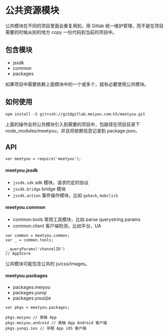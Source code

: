 公共资源模块
============

公共模块在不同的项目里面会重复用到，用 Gitlab 统一维护管理，而不是在项目需要的时候从别的地方 copy 一份代码到当前的项目中。

## 包含模块
- jssdk
- common
- packages

如果项目中需要依赖上面模块中的一个或多个，就有必要使用公共模块。

## 如何使用

```
npm install -S git+ssh://git@gitlab.meiyou.com:h5/meetyou.git
```
上面的操作会将公共模块引入到需要的项目中，包路径在项目目录下 node_modules/meetyou，并且将依赖信息记录到 package.json。

## API

```
var meetyou = require('meetyou');
```

#### meetyou.jssdk

- `jssdk.sdk` sdk 模块，请求约定的协议
- `jssdk.bridge` bridge 模块
- `jssdk.action` 事件操作模块，比如 `goback`, `mobclick`

#### meetyou.common

- common.tools 常用工具模块，比如 parse querystring params
- common.client 客户端检测，比如平台，UA

```
var common = meetyou.common;
var _ = common.tools;

_.queryParams('channelID')
// AppStore
```

公共模块可能包含公共的 js/css/images。

#### meetyou.packages
- packages.meiyou
- packages.yunqi
- packages.youzijie

```
var pkgs = meetyou.packages;

pkgs.meiyou // 美柚 App 
pkgs.meiyou.android // 美柚 App Android 客户端
pkgs.yunqi.ios // 孕期 App iOS 客户端
```